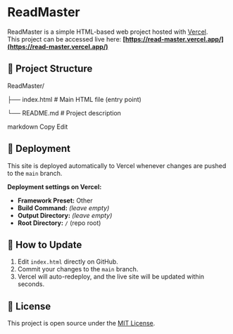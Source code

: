 # ReadMaster

ReadMaster is a simple HTML-based web project hosted with [Vercel](https://vercel.com).  
This project can be accessed live here: **[https://read-master.vercel.app/](https://read-master.vercel.app/)**

## 📂 Project Structure
ReadMaster/


├── index.html # Main HTML file (entry point)

└── README.md # Project description

markdown
Copy
Edit

## 🚀 Deployment
This site is deployed automatically to Vercel whenever changes are pushed to the `main` branch.

**Deployment settings on Vercel:**
- **Framework Preset:** Other
- **Build Command:** *(leave empty)*
- **Output Directory:** *(leave empty)*
- **Root Directory:** `/` (repo root)

## 🔧 How to Update
1. Edit `index.html` directly on GitHub.
2. Commit your changes to the `main` branch.
3. Vercel will auto-redeploy, and the live site will be updated within seconds.

## 📜 License
This project is open source under the [MIT License](LICENSE).
